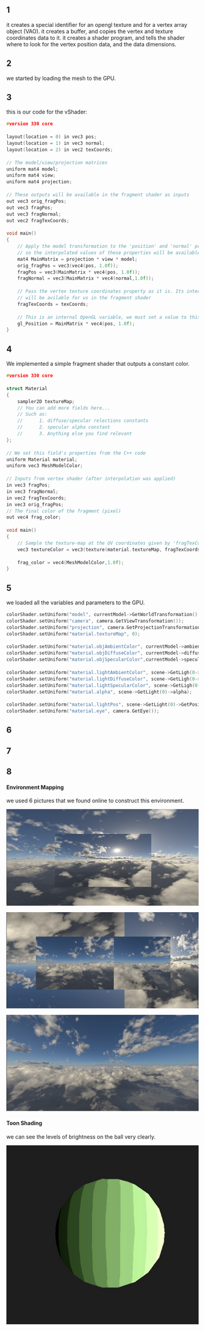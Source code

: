 ## 1

it creates a special identifier for an opengl texture and for a vertex array object (VAO).
it creates a buffer, and copies the vertex and texture coordinates data to it.
it creates a shader program, and tells the shader where to look for the vertex position data, and the data dimensions.


## 2

we started by loading the mesh to the GPU.


## 3

this is our code for the vShader:

```c++
#version 330 core

layout(location = 0) in vec3 pos;
layout(location = 1) in vec3 normal;
layout(location = 2) in vec2 texCoords;

// The model/view/projection matrices
uniform mat4 model;
uniform mat4 view;
uniform mat4 projection;

// These outputs will be available in the fragment shader as inputs
out vec3 orig_fragPos;
out vec3 fragPos;
out vec3 fragNormal;
out vec2 fragTexCoords;

void main()
{
	// Apply the model transformation to the 'position' and 'normal' properties of the vertex,
	// so the interpolated values of these properties will be available for usi n the fragment shader
	mat4 MainMatrix = projection * view * model;
	orig_fragPos = vec3(vec4(pos, 1.0f));
	fragPos = vec3(MainMatrix * vec4(pos, 1.0f));
	fragNormal = vec3(MainMatrix * vec4(normal,1.0f));

	// Pass the vertex texture coordinates property as it is. Its interpolated value
	// will be avilable for us in the fragment shader
	fragTexCoords = texCoords;

	// This is an internal OpenGL variable, we must set a value to this variable
	gl_Position = MainMatrix * vec4(pos, 1.0f);
}

```

## 4
We implemented a simple fragment shader that outputs a constant color.
```c++
#version 330 core

struct Material
{
	sampler2D textureMap;
	// You can add more fields here...
	// Such as:
	//		1. diffuse/specular relections constants
	//		2. specular alpha constant
	//		3. Anything else you find relevant
};

// We set this field's properties from the C++ code
uniform Material material;
uniform vec3 MeshModelColor;

// Inputs from vertex shader (after interpolation was applied)
in vec3 fragPos;
in vec3 fragNormal;
in vec2 fragTexCoords;
in vec3 orig_fragPos;
// The final color of the fragment (pixel)
out vec4 frag_color;

void main()
{
	// Sample the texture-map at the UV coordinates given by 'fragTexCoords'
	vec3 textureColor = vec3(texture(material.textureMap, fragTexCoords));

	frag_color = vec4(MeshModelColor,1.0f);
}
```

## 5
we loaded all the variables and parameters to the GPU.

```c++
colorShader.setUniform("model", currentModel->GetWorldTransformation() *currentModel->GetModelTransformation());
colorShader.setUniform("camera", camera.GetViewTransformation());
colorShader.setUniform("projection", camera.GetProjectionTransformation());
colorShader.setUniform("material.textureMap", 0);

colorShader.setUniform("material.objAmbientColor", currentModel->ambientColor);
colorShader.setUniform("material.objDiffuseColor", currentModel->diffuseColor);
colorShader.setUniform("material.objSpecularColor",currentModel->specularColor);

colorShader.setUniform("material.lightAmbientColor", scene->GetLigh(0->ambientColor);
colorShader.setUniform("material.lightDiffuseColor", scene->GetLigh(0->diffuseColor);
colorShader.setUniform("material.lightSpecularColor", scene->GetLigh(0->specularColor);
colorShader.setUniform("material.alpha", scene->GetLight(0)->alpha);

colorShader.setUniform("material.lightPos", scene->GetLight(0)->GetPosition());
colorShader.setUniform("material.eye", camera.GetEye());
```

## 6

## 7

## 8

#### Environment Mapping

we used 6 pictures that we found online to construct this environment.

![environmentMapping1](pics/environmentMapping1.png)

![environmentMapping2](pics/environmentMapping2.png)

![environmentMapping3](pics/environmentMapping3.png)

#### Toon Shading

we can see the levels of brightness on the ball very clearly.

![ballToonShading](pics/ballToonShading.jpg)
